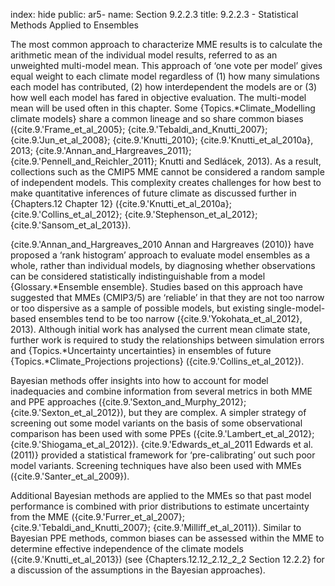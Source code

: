 index: hide
public: ar5-
name: Section 9.2.2.3
title: 9.2.2.3 - Statistical Methods Applied to Ensembles

The most common approach to characterize MME results is to calculate the arithmetic mean of the individual model results, referred to as an unweighted multi-model mean. This approach of ‘one vote per model’ gives equal weight to each climate model regardless of (1) how many simulations each model has contributed, (2) how interdependent the models are or (3) how well each model has fared in objective evaluation. The multi-model mean will be used often in this chapter. Some {Topics.*Climate_Modelling climate models} share a common lineage and so share common biases ({cite.9.'Frame_et_al_2005}; {cite.9.'Tebaldi_and_Knutti_2007}; {cite.9.'Jun_et_al_2008}; {cite.9.'Knutti_2010}; {cite.9.'Knutti_et_al_2010a}, 2013; {cite.9.'Annan_and_Hargreaves_2011}; {cite.9.'Pennell_and_Reichler_2011}; Knutti and Sedlácek, 2013). As a result, collections such as the CMIP5 MME cannot be considered a random sample of independent models. This complexity creates challenges for how best to make quantitative inferences of future climate as discussed further in {Chapters.12 Chapter 12} ({cite.9.'Knutti_et_al_2010a}; {cite.9.'Collins_et_al_2012}; {cite.9.'Stephenson_et_al_2012}; {cite.9.'Sansom_et_al_2013}).

{cite.9.'Annan_and_Hargreaves_2010 Annan and Hargreaves (2010)} have proposed a ‘rank histogram’ approach to evaluate model ensembles as a whole, rather than individual models, by diagnosing whether observations can be considered statistically indistinguishable from a model {Glossary.*Ensemble ensemble}. Studies based on this approach have suggested that MMEs (CMIP3/5) are ‘reliable’ in that they are not too narrow or too dispersive as a sample of possible models, but existing single-model-based ensembles tend to be too narrow ({cite.9.'Yokohata_et_al_2012}, 2013). Although initial work has analysed the current mean climate state, further work is required to study the relationships between simulation errors and {Topics.*Uncertainty uncertainties} in ensembles of future {Topics.*Climate_Projections projections} ({cite.9.'Collins_et_al_2012}).

Bayesian methods offer insights into how to account for model inadequacies and combine information from several metrics in both MME and PPE approaches ({cite.9.'Sexton_and_Murphy_2012}; {cite.9.'Sexton_et_al_2012}), but they are complex. A simpler strategy of screening out some model variants on the basis of some observational comparison has been used with some PPEs ({cite.9.'Lambert_et_al_2012}; {cite.9.'Shiogama_et_al_2012}). {cite.9.'Edwards_et_al_2011 Edwards et al. (2011)} provided a statistical framework for ‘pre-calibrating’ out such poor model variants. Screening techniques have also been used with MMEs ({cite.9.'Santer_et_al_2009}).

Additional Bayesian methods are applied to the MMEs so that past model performance is combined with prior distributions to estimate uncertainty from the MME ({cite.9.'Furrer_et_al_2007}; {cite.9.'Tebaldi_and_Knutti_2007}; {cite.9.'Milliff_et_al_2011}). Similar to Bayesian PPE methods, common biases can be assessed within the MME to determine effective independence of the climate models ({cite.9.'Knutti_et_al_2013}) (see {Chapters.12.12_2.12_2_2 Section 12.2.2} for a discussion of the assumptions in the Bayesian approaches).
